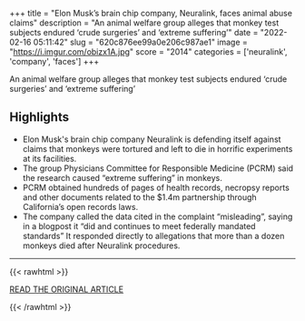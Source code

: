 +++
title = "Elon Musk’s brain chip company, Neuralink, faces animal abuse claims"
description = "An animal welfare group alleges that monkey test subjects endured ‘crude surgeries’ and ‘extreme suffering’"
date = "2022-02-16 05:11:42"
slug = "620c876ee99a0e206c987ae1"
image = "https://i.imgur.com/obizx1A.jpg"
score = "2014"
categories = ['neuralink', 'company', 'faces']
+++

An animal welfare group alleges that monkey test subjects endured ‘crude surgeries’ and ‘extreme suffering’

## Highlights

- Elon Musk's brain chip company Neuralink is defending itself against claims that monkeys were tortured and left to die in horrific experiments at its facilities.
- The group Physicians Committee for Responsible Medicine (PCRM) said the research caused “extreme suffering” in monkeys.
- PCRM obtained hundreds of pages of health records, necropsy reports and other documents related to the $1.4m partnership through California’s open records laws.
- The company called the data cited in the complaint “misleading”, saying in a blogpost it “did and continues to meet federally mandated standards” It responded directly to allegations that more than a dozen monkeys died after Neuralink procedures.

---

{{< rawhtml >}}
  <p class="article-category">
    <a target="_blank" href="https://www.theguardian.com/world/2022/feb/15/elon-musk-neuralink-animal-cruelty-allegations">READ THE ORIGINAL ARTICLE</a>
  </p>
{{< /rawhtml >}}
